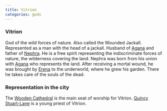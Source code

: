 ```yaml
---
title: Vitrion
categories: gods
---
```


### Vitrion

God of the wild forces of nature. Also called the Wounded Jackall. Represented as a man with the head of a jackall. Husband of [Agana](Agana) and father of [Nephra](Nephra). He is a free spirit representing the indiscriminate forces of nature, the wilderness covering the land. Nephra was born from his union with [Agana](Agana) who represents the land. After receiving a mortal wound, he was brought by [Erena](Erena) to the underworld, where he grew his garden. There he takes care of the souls of the dead.

### Representation in the city
The [Wooden Cathedral](WoodenCathedral) is the main seat of worship for Vitrion. [Quincy Stuart-Lane](QuincyStuartLane) is a young priest of Vitrion.

